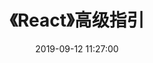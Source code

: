---
title: 《React》高级指引
date: 2019-09-12 11:27:00
tags: 
  - React
  - hide
categories:
  - 读书笔记
  - React
---